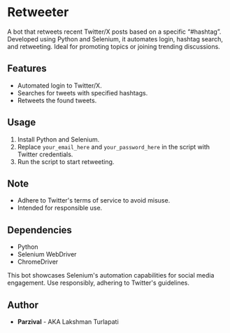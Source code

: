 # Retweeter
A bot that retweets recent Twitter/X posts based on a specific “#hashtag”. Developed using Python and Selenium, it automates login, hashtag search, and retweeting. Ideal for promoting topics or joining trending discussions.

## Features
- Automated login to Twitter/X.
- Searches for tweets with specified hashtags.
- Retweets the found tweets.

## Usage
1. Install Python and Selenium.
2. Replace `your_email_here` and `your_password_here` in the script with Twitter credentials.
3. Run the script to start retweeting.

## Note
- Adhere to Twitter's terms of service to avoid misuse.
- Intended for responsible use.

## Dependencies
- Python
- Selenium WebDriver
- ChromeDriver

This bot showcases Selenium's automation capabilities for social media engagement. Use responsibly, adhering to Twitter's guidelines.
## Author
- **Parzival** - AKA Lakshman Turlapati